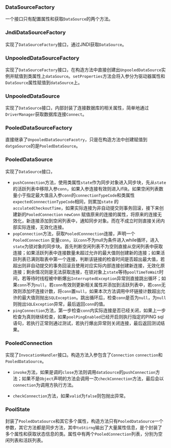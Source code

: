 ### DataSourceFactory

一个接口只有配置属性和获取```DataSource```的两个方法。

### JndiDataSourceFactory

实现了```DataSourceFactory```接口，通过JNDI获取```DataSource```。

### UnpooledDataSourceFactory

实现了```DataSourceFactory```接口，在构造方法中直接创建出```UnpooledDataSource```实例并赋值到类属性上```dataSource```。```setProperties```方法会将入参分为驱动器属性和```DataSource```属性赋值到```dataSource```上。

### UnpooledDataSource

实现了```DataSource```接口，内部封装了连接数据库的相关属性，简单地通过```DriverManager```获取数据库连接```Connect```。

### PooledDataSourceFactory

直接继承了```UnpooledDataSourceFacotry```，只是在构造方法中创建赋值到```datgaSource```的是```PooledDataSource```。

### PooledDataSource

实现了```DataSource```接口，

- ``pushConnection``方法，使用类属性``state``作为同步对象进入同步块，先从``state``的活跃列表中移除入参``conn``，如果入参连接有效则进入if块。如果空闲列表数量小于指定最大值且入参``conn``的``connectionTypeCode``和类属性``expectedConnnectionTypeCode``相同，则累加``state`` 的``acculatedCheckoutTime``，如果实际连接为非自动提交则事务回滚，接下来创建新的``PooledConnection`` ``newConn`` 赋值原来的连接的属性，将原来的连接无效化，新连接添加到空闲列表中，通知同步对象。而在不成立时则直接关闭内部实际连接，无效化连接。
- ``popConnection``方法，获取``PooledConnnection``连接，声明一个``PooledConnection`` 变量``conn``，以``conn``不为null为条件进入while循环，进入``state``为锁对象的同步块。首先判断空闲列表不为空则直接从空闲列表中获取连接；如果活跃列表中连接数量未超过允许的最大值则创建新的连接；如果活跃列表已满则取表中第一个连接，判断该链接的检查时间是否超出最大值，若超出则非自动提交的事务回滚且使用对应实际内部连接创建新连接，无效化原连接；剩余情况则是无法获取连接，在锁对象上``state``等待``poolTimeToWait``时间，若等待时线程被中断爆出``InterruptedException``异常则直接跳出循环；如果``conn``不为``null``，若``conn``有效则更新相关属性并添加到活跃列表中，若``conn``无效则添加坏连接计数，将``conn``置``null``，如果本次方法调用中坏链接计数超出允许的最大值则抛出``SQLException``。跳出循环后，检查``conn``是否为``null``，为``null``则抛出``SQLException``异常，最后返回``conn``的值。
- ``pingConnection``方法，第一步检查``conn``内实际连接是否已经关闭，如果上一步检查为真则继续检查，如果``poolPingEnabled``已经开启则执行指定的PING sql语句，若执行正常则通过测试，若执行爆出异常则关闭连接，最后返回测试结果。

### PooledConnection

实现了```InvocationHandler```接口。构造方法入参包含了```Connection``` ```connection```和```PooledDataSource```。

- ```invoke```方法，如果是调的``close``方法则调用``dataSource``的``pushConnection``方法；如果不是```Object```声明的方法会调用一次```checkConnection```方法，最后会以```connection```为调用方执行方法。

- ``checkConnection``方法，如果``valid``为``false``则包抛出异常。

### PoolState

封装了``PooledDataSource``和其它多个属性，构造方法只有``PooledDataSource``一个参数，其它方法都是同步方法，其中``toStirng``输出了大量属性信息，是个封装了多个属性和获取状态信息的类。属性中有两个``PooledConnection``列表，分别为空闲列表和活跃列表。









